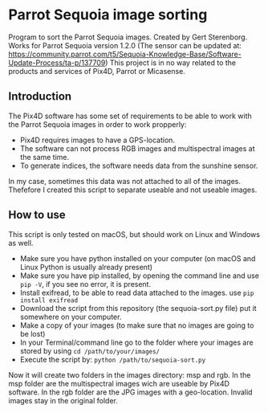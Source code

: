# Parrot Sequoia image sorting
Program to sort the Parrot Sequoia images. Created by Gert Sterenborg.
Works for Parrot Sequoia version 1.2.0 (The sensor can be updated at: https://community.parrot.com/t5/Sequoia-Knowledge-Base/Software-Update-Process/ta-p/137709)
This project is in no way related to the products and services of Pix4D, Parrot or Micasense.

## Introduction
The Pix4D software has some set of requirements to be able to work with the Parrot Sequoia images in order to work propperly:
- Pix4D requires images to have a GPS-location. 
- The software can not process RGB images and multispectral images at the same time. 
- To generate indices, the software needs data from the sunshine sensor.

In my case, sometimes this data was not attached to all of the images. Thefefore I created this script to separate useable and not useable images.

## How to use
This script is only tested on macOS, but should work on Linux and Windows as well.
- Make sure you have python installed on your computer (on macOS and Linux Python is usually already present)
- Make sure you have pip installed, by opening the command line and use ```pip -V```, if you see no error, it is present.
- Install exifread, to be able to read data attached to the images. use ```pip install exifread```
- Download the script from this repository (the sequoia-sort.py file) put it somewhere on your computer.
- Make a copy of your images (to make sure that no images are going to be lost)
- In your Terminal/command line go to the folder where your images are stored by using ```cd /path/to/your/images/```
- Execute the script by: ```python /path/to/sequoia-sort.py```

Now it will create two folders in the images directory: msp and rgb. In the msp folder are the multispectral images wich are useable by Pix4D software. In the rgb folder are the JPG images with a geo-location. Invalid images stay in the original folder.
